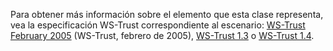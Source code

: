 Para obtener más información sobre el elemento que esta clase representa, vea la especificación WS-Trust correspondiente al escenario: [WS-Trust February 2005](http://schemas.xmlsoap.org/ws/2005/02/trust/) (WS-Trust, febrero de 2005), [WS-Trust 1.3](http://docs.oasis-open.org/ws-sx/ws-trust/200512/ws-trust-1.3-os.html) o [WS-Trust 1.4](http://docs.oasis-open.org/ws-sx/ws-trust/v1.4/os/ws-trust-1.4-spec-os.html).
